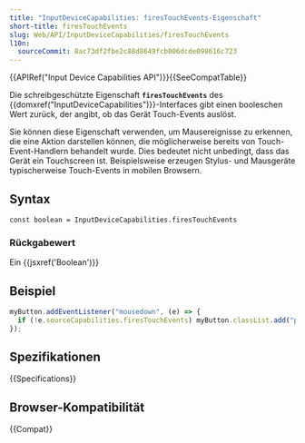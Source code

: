 ```yaml
---
title: "InputDeviceCapabilities: firesTouchEvents-Eigenschaft"
short-title: firesTouchEvents
slug: Web/API/InputDeviceCapabilities/firesTouchEvents
l10n:
  sourceCommit: 8ac73df2fbe2c88d8649fcb006dcde098616c723
---
```


{{APIRef("Input Device Capabilities API")}}{{SeeCompatTable}}

Die schreibgeschützte Eigenschaft **`firesTouchEvents`** des {{domxref("InputDeviceCapabilities")}}-Interfaces gibt einen booleschen Wert zurück, der angibt, ob das Gerät Touch-Events auslöst.

Sie können diese Eigenschaft verwenden, um Mausereignisse zu erkennen, die eine Aktion darstellen können, die möglicherweise bereits von Touch-Event-Handlern behandelt wurde. Dies bedeutet nicht unbedingt, dass das Gerät ein Touchscreen ist. Beispielsweise erzeugen Stylus- und Mausgeräte typischerweise Touch-Events in mobilen Browsern.

## Syntax

```js-nolint
const boolean = InputDeviceCapabilities.firesTouchEvents
```

### Rückgabewert

Ein {{jsxref('Boolean')}}

## Beispiel

```js
myButton.addEventListener("mousedown", (e) => {
  if (!e.sourceCapabilities.firesTouchEvents) myButton.classList.add("pressed");
});
```

## Spezifikationen

{{Specifications}}

## Browser-Kompatibilität

{{Compat}}
